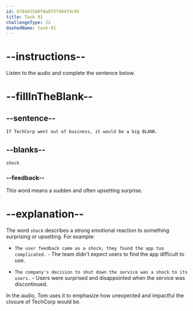 ```yaml
---
id: 6784d1500f0a9757484f4c05
title: Task 91
challengeType: 22
dashedName: task-91
---
```


<!-- (Audio) Tom: If TechCorp went out of business, it would be a big shock. -->

# --instructions--

Listen to the audio and complete the sentence below.

# --fillInTheBlank--

## --sentence--

`If TechCorp went out of business, it would be a big BLANK.`

## --blanks--

`shock`

### --feedback--

This word means a sudden and often upsetting surprise.

# --explanation--

The word `shock` describes a strong emotional reaction to something surprising or upsetting. For example:

- `The user feedback came as a shock; they found the app too complicated.` - The team didn't expect users to find the app difficult to use.

- `The company's decision to shut down the service was a shock to its users.` - Users were surprised and disappointed when the service was discontinued.

In the audio, Tom uses it to emphasize how unexpected and impactful the closure of TechCorp would be.
